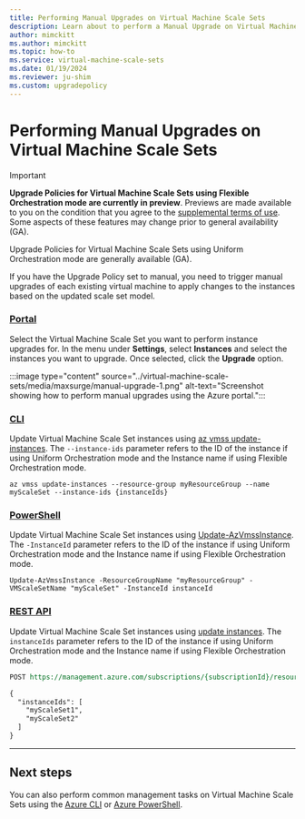 ```yaml
---
title: Performing Manual Upgrades on Virtual Machine Scale Sets
description: Learn about to perform a Manual Upgrade on Virtual Machine Scale Sets
author: mimckitt
ms.author: mimckitt
ms.topic: how-to
ms.service: virtual-machine-scale-sets
ms.date: 01/19/2024
ms.reviewer: ju-shim
ms.custom: upgradepolicy
---
```

# Performing Manual Upgrades on Virtual Machine Scale Sets

> [!IMPORTANT]
> **Upgrade Policies for Virtual Machine Scale Sets using Flexible Orchestration mode are currently in preview**. Previews are made available to you on the condition that you agree to the [supplemental terms of use](https://azure.microsoft.com/support/legal/preview-supplemental-terms/). Some aspects of these features may change prior to general availability (GA). 
>
>Upgrade Policies for Virtual Machine Scale Sets using Uniform Orchestration mode are generally available (GA). 
 
If you have the Upgrade Policy set to manual, you need to trigger manual upgrades of each existing virtual machine to apply changes to the instances based on the updated scale set model. 

### [Portal](#tab/portal1)

Select the Virtual Machine Scale Set you want to perform instance upgrades for. In the menu under **Settings**, select **Instances** and select the instances you want to upgrade. Once selected, click the **Upgrade** option.

:::image type="content" source="../virtual-machine-scale-sets/media/maxsurge/manual-upgrade-1.png" alt-text="Screenshot showing how to perform manual upgrades using the Azure portal.":::


### [CLI](#tab/cli1)
Update Virtual Machine Scale Set instances using [az vmss update-instances](/cli/azure/vmss#az-vmss-update-instances). The `--instance-ids` parameter refers to the ID of the instance if using Uniform Orchestration mode and the Instance name if using Flexible Orchestration mode.  

```azurecli-interactive
az vmss update-instances --resource-group myResourceGroup --name myScaleSet --instance-ids {instanceIds}
```
### [PowerShell](#tab/powershell1)
Update Virtual Machine Scale Set instances using [Update-AzVmssInstance](/powershell/module/az.compute/update-azvmssinstance). The `-InstanceId` parameter refers to the ID of the instance if using Uniform Orchestration mode and the Instance name if using Flexible Orchestration mode. 
    
```azurepowershell-interactive
Update-AzVmssInstance -ResourceGroupName "myResourceGroup" -VMScaleSetName "myScaleSet" -InstanceId instanceId
```

### [REST API](#tab/rest1)
Update Virtual Machine Scale Set instances using [update instances](/rest/api/compute/virtualmachinescalesets/updateinstances). The `instanceIds` parameter refers to the ID of the instance if using Uniform Orchestration mode and the Instance name if using Flexible Orchestration mode. 

```rest
POST https://management.azure.com/subscriptions/{subscriptionId}/resourceGroups/myResourceGroup/providers/Microsoft.Compute/virtualMachineScaleSets/myScaleSet/manualupgrade?api-version={apiVersion}

{
  "instanceIds": [
    "myScaleSet1",
    "myScaleSet2"
  ]
}

```
---


## Next steps
You can also perform common management tasks on Virtual Machine Scale Sets using the [Azure CLI](virtual-machine-scale-sets-manage-cli.md) or [Azure PowerShell](virtual-machine-scale-sets-manage-powershell.md).
